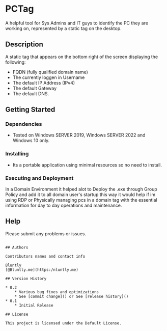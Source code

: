 # PCTag

A helpful tool for Sys Admins and IT guys to identify the PC they are working on,
represented by a static tag on the desktop.

## Description

A static tag that appears on the bottom right of the screen displaying the following:
* FQDN (fully qualified domain name)
* The currently loggen in Username
* The default IP Address (IPv4)
* The default Gateway
* The default DNS.

## Getting Started

### Dependencies

* Tested on Windows SERVER 2019, Windows SERVER 2022 and Windows 10 only.

### Installing

* Its a portable application using minimal resources so no need to install.

### Executing and Deployment

In a Domain Environment it helped alot to Deploy the .exe through Group Policy and add it to all domain user's startup
this way it would help if im using RDP or Physically managing pcs in a domain tag with the essential information for
day to day operations and maintenance.


## Help

Please submit any problems or issues.
```

## Authors

Contributors names and contact info

Bluntly 
[@Bluntly.me](https:/nluntly.me)

## Version History

* 0.2
    * Various bug fixes and optimizations
    * See [commit change]() or See [release history]()
* 0.1
    * Initial Release

## License

This project is licensed under the Default License.
